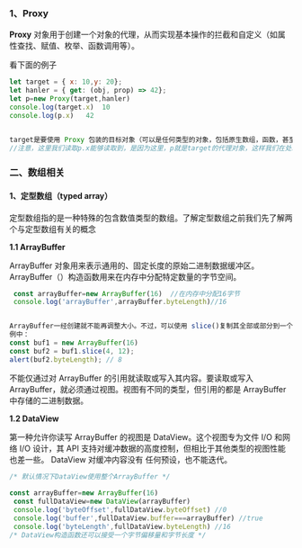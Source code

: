 ### 1、Proxy

**Proxy** 对象用于创建一个对象的代理，从而实现基本操作的拦截和自定义（如属性查找、赋值、枚举、函数调用等）。

看下面的例子

```js
let target = { x: 10,y: 20};
let hanler = { get: (obj, prop) => 42};
let p=new Proxy(target,hanler)
console.log(target.x)  10
console.log(p.x)   42


target是要使用 Proxy 包装的目标对象（可以是任何类型的对象，包括原生数组，函数，甚至另一个代理）。
//注意，这里我们读取p.x能够读取到，是因为这里，p就是target的代理对象，这样我们在处理一些东西的时候能够保护原始对象，无论p的值怎么改变，都不会改变原始对象的值
```

### 二、数组相关

#### 1、定型数组（typed array）

定型数组指的是一种特殊的包含数值类型的数组。了解定型数组之前我们先了解两个与定型数组有关的概念

**1.1  ArrayBuffer**

ArrayBuffer 对象用来表示通用的、固定长度的原始二进制数据缓冲区。ArrayBuffer（）构造函数用来在内存中分配特定数量的字节空间。

```js
 const arrayBuffer=new ArrayBuffer(16)  //在内存中分配16字节
 console.log('arrayBuffer',arrayBuffer.byteLength)//16


ArrayBuffer一经创建就不能再调整大小。不过，可以使用 slice()复制其全部或部分到一个新实例中：
例中：
const buf1 = new ArrayBuffer(16)
const buf2 = buf1.slice(4, 12);
alert(buf2.byteLength); // 8
```

不能仅通过对 ArrayBuffer 的引用就读取或写入其内容。要读取或写入 ArrayBuffer，就必须通过视图。视图有不同的类型，但引用的都是 ArrayBuffer 中存储的二进制数据。  



**1.2 DataView**

第一种允许你读写 ArrayBuffer 的视图是 DataView。这个视图专为文件 I/O 和网络 I/O 设计，其
API 支持对缓冲数据的高度控制，但相比于其他类型的视图性能也差一些。 DataView 对缓冲内容没有
任何预设，也不能迭代。

```js
/* 默认情况下DataView使用整个ArrayBuffer */ 
 
const arrayBuffer=new ArrayBuffer(16)
 const fullDataView=new DataView(arrayBuffer)
 console.log('byteOffset',fullDataView.byteOffset) //0
 console.log('buffer',fullDataView.buffer===arrayBuffer) //true
 console.log('byteLength',fullDataView.byteLength) //16
/* DataView构造函数还可以接受一个字节偏移量和字节长度 */ 

```

